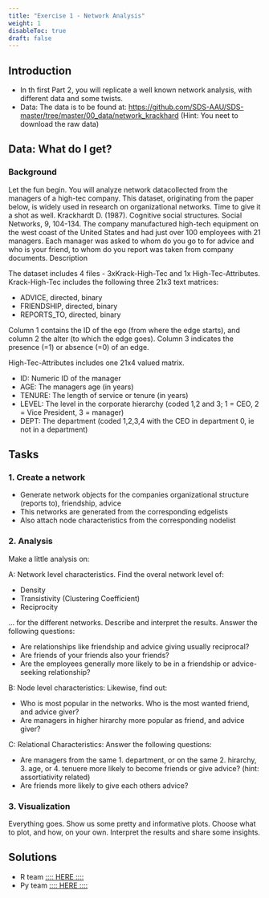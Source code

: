 ```yaml
---
title: "Exercise 1 - Network Analysis"
weight: 1
disableToc: true
draft: false
---
```


## Introduction

* In th first Part 2, you will replicate a well known network analysis, with different data and some twists. 
* Data: The data is to be found at: https://github.com/SDS-AAU/SDS-master/tree/master/00_data/network_krackhard  (Hint: You neet to download the raw data)

## Data: What do I get?

### Background
Let the fun begin. You will analyze network datacollected from the managers of a high-tec company. This dataset, originating from the paper below, is widely used in research on organizational networks. Time to give it a shot as well.
Krackhardt D. (1987). Cognitive social structures. Social Networks, 9, 104-134. The company manufactured high-tech equipment on the west coast of the United States and had just over 100 employees with 21 managers. Each manager was asked to whom do you go to for advice and who is your friend, to whom do you report was taken from company documents.
Description

The dataset includes 4 files - 3xKrack-High-Tec and 1x High-Tec-Attributes. Krack-High-Tec includes the following three 21x3 text matrices:

* ADVICE, directed, binary
* FRIENDSHIP, directed, binary
* REPORTS_TO, directed, binary

Column 1 contains the ID of the ego (from where the edge starts), and column 2 the alter (to which the edge goes). Column 3 indicates the presence (=1) or absence (=0) of an edge.

High-Tec-Attributes includes one 21x4 valued matrix.

* ID: Numeric ID of the manager
* AGE: The managers age (in years)
* TENURE: The length of service or tenure (in years)
* LEVEL: The level in the corporate hierarchy (coded 1,2 and 3; 1 = CEO, 2 = Vice President, 3 = manager)
* DEPT: The department (coded 1,2,3,4 with the CEO in department 0, ie not in a department)


## Tasks

### 1. Create a network

* Generate network objects for the companies organizational structure (reports to), friendship, advice
* This networks are generated from the corresponding edgelists
* Also attach node characteristics from the corresponding nodelist

### 2. Analysis

Make a little analysis on:

A: Network level characteristics. Find the overal network level of:

* Density
* Transistivity (Clustering Coefficient)
* Reciprocity

... for the different networks. Describe and interpret the results. Answer the following questions:

* Are relationships like friendship and advice giving usually reciprocal?
* Are friends of your friends also your friends?
* Are the employees generally more likely to be in a friendship or advice-seeking relationship?

B: Node level characteristics: Likewise, find out:

* Who is most popular in the networks. Who is the most wanted friend, and advice giver?
* Are managers in higher hirarchy more popular as friend, and advice giver?

C: Relational Characteristics: Answer the following questions:

* Are managers from the same 1. department, or on the same 2. hirarchy, 3. age, or 4. tenuere more likely to become friends or give advice? (hint: assortiativity related)
* Are friends more likely to give each others advice?


### 3. Visualization

Everything goes. Show us some pretty and informative plots. Choose what to plot, and how, on your own. Interpret the results and share some insights.


## Solutions


* R team [:::: HERE ::::](https://sds-aau.github.io/SDS-master/M2/exercises/nw_assignment_solution.nb.html)
* Py team [:::: HERE ::::](https://colab.research.google.com/github/SDS-AAU/SDS-master/blob/master/M2/notebooks/Solution_M2_A1.ipynb)
     




 
